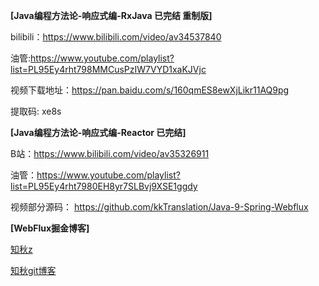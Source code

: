 
**[Java编程方法论-响应式编-RxJava 已完结 重制版]**

   bilibili：https://www.bilibili.com/video/av34537840
   
  油管:https://www.youtube.com/playlist?list=PL95Ey4rht798MMCusPzIW7VYD1xaKJVjc
       
视频下载地址：https://pan.baidu.com/s/160qmES8ewXjLikr11AQ9pg

提取码: xe8s

**[Java编程方法论-响应式编-Reactor 已完结]** 

  B站：https://www.bilibili.com/video/av35326911
        
  油管：https://www.youtube.com/playlist?list=PL95Ey4rht7980EH8yr7SLBvj9XSE1ggdy
       
视频部分源码： https://github.com/kkTranslation/Java-9-Spring-Webflux

**[WebFlux掘金博客]**

  [知秋z](https://juejin.im/user/59c7640851882578e00ddf90)
  
  [知秋git博客](https://muyinchen.github.io/)

